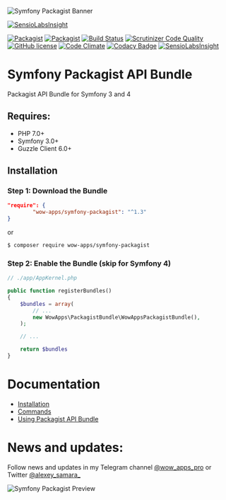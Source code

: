 ![Symfony Packagist Banner](http://cdn.wow-apps.pro/packagist/symfony-packagist-banner-v2.png)

[![SensioLabsInsight](https://insight.sensiolabs.com/projects/7e053a09-3bd3-4e6d-8a7b-ae12de1eaada/big.png)](https://insight.sensiolabs.com/projects/7e053a09-3bd3-4e6d-8a7b-ae12de1eaada)

[![Packagist](https://img.shields.io/packagist/v/wow-apps/symfony-packagist.svg?style=flat-square)](https://github.com/wow-apps/symfony-packagist)
[![Packagist](https://img.shields.io/packagist/dt/wow-apps/symfony-packagist.svg?style=flat-square)](https://packagist.org/packages/wow-apps/symfony-packagist)
[![Build Status](https://scrutinizer-ci.com/g/wow-apps/symfony-packagist/badges/build.png?b=master)](https://scrutinizer-ci.com/g/wow-apps/symfony-packagist/build-status/master)
[![Scrutinizer Code Quality](https://scrutinizer-ci.com/g/wow-apps/symfony-packagist/badges/quality-score.png?b=master)](https://scrutinizer-ci.com/g/wow-apps/symfony-packagist/?branch=master)
[![GitHub license](https://img.shields.io/badge/license-MIT-blue.svg?style=flat-square)](https://github.com/wow-apps/symfony-packagist/blob/master/LICENCE)
[![Code Climate](https://codeclimate.com/github/wow-apps/symfony-packagist/badges/gpa.svg)](https://codeclimate.com/github/wow-apps/symfony-packagist)
[![Codacy Badge](https://api.codacy.com/project/badge/Grade/ce3fffd811f2463a94ed4065a341885a)](https://www.codacy.com/app/lion-samara/symfony-packagist?utm_source=github.com&amp;utm_medium=referral&amp;utm_content=wow-apps/symfony-packagist&amp;utm_campaign=Badge_Grade)
[![SensioLabsInsight](https://insight.sensiolabs.com/projects/7e053a09-3bd3-4e6d-8a7b-ae12de1eaada/mini.png)](https://insight.sensiolabs.com/projects/7e053a09-3bd3-4e6d-8a7b-ae12de1eaada)


# Symfony Packagist API Bundle

Packagist API Bundle for Symfony 3 and 4

## Requires:

* PHP 7.0+
* Symfony 3.0+
* Guzzle Client 6.0+

## Installation

### Step 1: Download the Bundle

```json
"require": {
        "wow-apps/symfony-packagist": "^1.3"
}
```

or

```bash
$ composer require wow-apps/symfony-packagist 
```

### Step 2: Enable the Bundle (skip for Symfony 4)

```php
// ./app/AppKernel.php

public function registerBundles()
{
    $bundles = array(
        // ...
        new WowApps\PackagistBundle\WowAppsPackagistBundle(),
    );

    // ...

    return $bundles
}
```

# Documentation

* [Installation](https://github.com/wow-apps/symfony-packagist/wiki/1.-Installation)
* [Commands](https://github.com/wow-apps/symfony-packagist/wiki/2.-Commands)
* [Using Packagist API Bundle](https://github.com/wow-apps/symfony-packagist/wiki/3.-Using-Packagist-API-Bundle)
    
# News and updates:

Follow news and updates in my Telegram channel [@wow_apps_pro](https://t.me/wow_apps_pro) or Twitter [@alexey_samara_](https://twitter.com/alexey_samara_)

![Symfony Packagist Preview](http://cdn.wow-apps.pro/packagist/symfony-packagist-preview.jpg)
